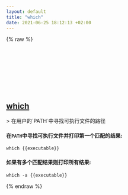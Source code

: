 ```yaml
---
layout: default
title: "which"
date: 2021-06-25 18:12:13 +02:00
---
```

{% raw %}
<h2 id="which">
  <a href="/zh/common/which.html">which</a> <a href="#which"><svg class="icon">
    <use href="/assets/images/unicode_sprite.svg#link" />
  </svg></a>
</h2>
> 在用户的`PATH`中寻找可执行文件的路径

#### 在`PATH`中寻找可执行文件并打印第一个匹配的结果:
```shell
which {{executable}}
```
#### 如果有多个匹配结果则打印所有结果:
```shell
which -a {{executable}}
```
{% endraw %}